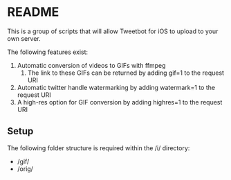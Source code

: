 # README
This is a group of scripts that will allow Tweetbot for iOS to upload to your own server.

The following features exist:
1. Automatic conversion of videos to GIFs with ffmpeg
    1. The link to these GIFs can be returned by adding gif=1 to the request URI
2. Automatic twitter handle watermarking by adding watermark=1 to the request URI
3. A high-res option for GIF conversion by adding highres=1 to the request URI

## Setup
The following folder structure is required within the /i/ directory:
- /gif/
- /orig/
